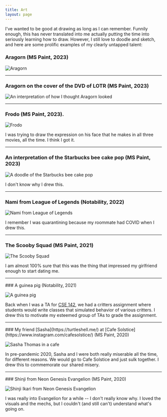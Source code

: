 ```yaml
---
title: Art
layout: page
---
```


<link rel=stylesheet type="text/css" href="assets/css/art.css">

<span>
I've wanted to be good at drawing as long as I can remember.
Funnily enough, this has never translated into me actually putting the
time into seriously learning how to draw. However, I still love to doodle
and sketch, and here are some prolific examples of my clearly untapped talent:
</span>

### Aragorn (MS Paint, 2023)

![Aragorn](./assets/art/aragorn-angry.png)

<hr />

### Aragorn on the cover of the DVD of LOTR (MS Paint, 2023)

![An interpretation of how I thought Aragorn looked](./assets/art/aragorn-dvd.png)

<hr />

### Frodo (MS Paint, 2023).

![Frodo](./assets/art/frodo.png)

I was trying to draw the expression on his face that he makes in all three movies, all the time. I think I got it.

<hr />

### An interpretation of the Starbucks bee cake pop (MS Paint, 2023)

![A doodle of the Starbucks bee cake pop](./assets/art/cakepop.jpg)

I don't know why I drew this.

<hr />

### Nami from League of Legends (Notability, 2022)

![Nami from League of Legends](./assets/art/nami.jpg)

I remember I was quarantining because my roommate had COVID when I drew this.

<hr />

### The Scooby Squad (MS Paint, 2021)

![The Scooby Squad](./assets/art/scoobers.png)

I am almost 100% sure that this was the thing that impressed my girlfriend enough to start dating me.

<hr />
### A guinea pig (Notability, 2021)

![A guinea pig](./assets/art/guinea.png)

Back when I was a TA for [CSE 142](https://courses.cs.washington.edu/courses/cse142/22wi/assessments/a8.html),
we had a critters assignment where students would
write classes that simulated behavior of various critters. I drew
this to motivate my esteemed group of TAs to grade the assignment.

<hr />
### My friend [Sasha](https://turtleshell.me/) at [Cafe Solstice](https://www.instagram.com/cafesolstice/) (MS Paint, 2020)

![Sasha Thomas in a cafe](./assets/art/sasha.png)

In pre-pandemic 2020, Sasha and I were both really miserable all the time, for different reasons.
We would go to Cafe Solstice and just sulk together. I drew this to commemorate our shared misery.

<hr />
### Shinji from Neon Genesis Evangelion (MS Paint, 2020)

![Shinji Ikari from Neon Genesis Evangelion](./assets/art/evangelion.jpeg)

I was really into Evangelion for a while -- I don't really know why.
I loved the visuals and the mechs, but I couldn't (and still can't) understand what's going on.
